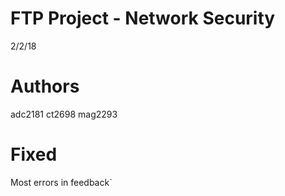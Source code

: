 # FTP Project - Network Security

2/2/18

# Authors
adc2181
ct2698
mag2293

# Fixed

Most errors in feedback`
